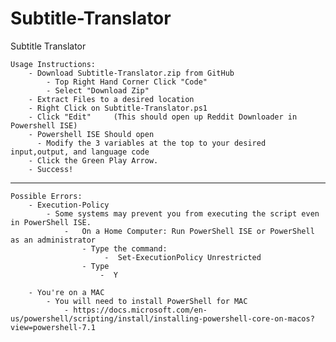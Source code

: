 # Subtitle-Translator
Subtitle Translator

    Usage Instructions:
        - Download Subtitle-Translator.zip from GitHub
            - Top Right Hand Corner Click "Code"
            - Select "Download Zip"
        - Extract Files to a desired location
        - Right Click on Subtitle-Translator.ps1
        - Click "Edit"     (This should open up Reddit Downloader in Powershell ISE)
        - Powershell ISE Should open
          - Modify the 3 variables at the top to your desired input,output, and language code
        - Click the Green Play Arrow.
        - Success!

---------------------------------

    Possible Errors:
        - Execution-Policy 
            - Some systems may prevent you from executing the script even in PowerShell ISE.
                -   On a Home Computer: Run PowerShell ISE or PowerShell as an administrator
                    - Type the command:
                         -  Set-ExecutionPolicy Unrestricted
                    - Type 
                        -  Y
  
        - You're on a MAC
            - You will need to install PowerShell for MAC
                - https://docs.microsoft.com/en-us/powershell/scripting/install/installing-powershell-core-on-macos?view=powershell-7.1
